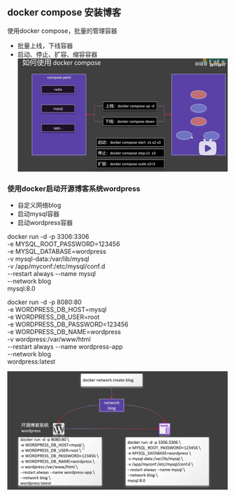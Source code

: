 ## docker compose 安装博客
使用docker compose，批量的管理容器
- 批量上线，下线容器
- 启动、停止、扩容、缩容容器
![](./images/docker-18-01.png)

### 使用docker启动开源博客系统wordpress
- 自定义网络blog
- 启动mysql容器
- 启动wordpress容器

docker run -d -p 3306:3306 \
-e MYSQL_ROOT_PASSWORD=123456 \
-e MYSQL_DATABASE=wordpress \
-v mysql-data:/var/lib/mysql \
-v /app/myconf:/etc/mysql/conf.d \
--restart always --name mysql \
--network blog \
mysql:8.0

docker run -d -p 8080:80 \
-e WORDPRESS_DB_HOST=mysql \
-e WORDPRESS_DB_USER=root \
-e WORDPRESS_DB_PASSWORD=123456 \
-e WORDPRESS_DB_NAME=wordpress \
-v wordpress:/var/www/html \
--restart always --name wordpress-app \
--network blog \
wordpress:latest

![](./images/docker-18-02.png)

